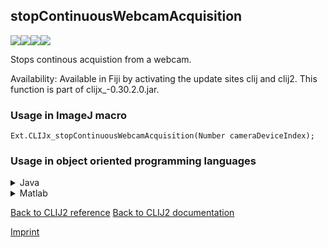 ## stopContinuousWebcamAcquisition
<img src="images/mini_empty_logo.png"/><img src="images/mini_empty_logo.png"/><img src="images/mini_clijx_logo.png"/><img src="images/mini_empty_logo.png"/>

Stops continous acquistion from a webcam.

Availability: Available in Fiji by activating the update sites clij and clij2.
This function is part of clijx_-0.30.2.0.jar.

### Usage in ImageJ macro
```
Ext.CLIJx_stopContinuousWebcamAcquisition(Number cameraDeviceIndex);
```


### Usage in object oriented programming languages



<details>

<summary>
Java
</summary>
<pre class="highlight">// init CLIJ and GPU
import net.haesleinhuepf.clijx.CLIJx;
import net.haesleinhuepf.clij.clearcl.ClearCLBuffer;
CLIJx clijx = CLIJx.getInstance();

// get input parameters
int cameraDeviceIndex = 10;
</pre>

<pre class="highlight">
// Execute operation on GPU
clijx.stopContinuousWebcamAcquisition(cameraDeviceIndex);
</pre>

<pre class="highlight">
// show result

// cleanup memory on GPU
</pre>

</details>



<details>

<summary>
Matlab
</summary>
<pre class="highlight">% init CLIJ and GPU
clijx = init_clatlabx();

% get input parameters
cameraDeviceIndex = 10;
</pre>

<pre class="highlight">
% Execute operation on GPU
clijx.stopContinuousWebcamAcquisition(cameraDeviceIndex);
</pre>

<pre class="highlight">
% show result

% cleanup memory on GPU
</pre>

</details>



[Back to CLIJ2 reference](https://clij.github.io/clij2-docs/reference)
[Back to CLIJ2 documentation](https://clij.github.io/clij2-docs)

[Imprint](https://clij.github.io/imprint)
